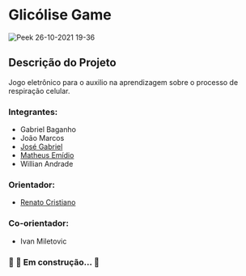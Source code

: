 # Glicólise Game
![Peek 26-10-2021 19-36](https://user-images.githubusercontent.com/62730379/138970830-bf77b7ae-4ce2-46dc-bee9-c35cc290ce74.gif)
## Descrição do Projeto
Jogo eletrônico para o auxilio na aprendizagem sobre o processo de respiração celular.
### Integrantes:
- Gabriel Baganho
- João Marcos
- [José Gabriel](https://github.com/Jose-gabriel-f)
- [Matheus Emídio](https://github.com/emidiomatheus)
- Willian Andrade 

### Orientador:
- [Renato Cristiano](https://github.com/RenatoMontanher)
### Co-orientador:
- Ivan Miletovic
### 🚧  🚀 Em construção...  🚧
